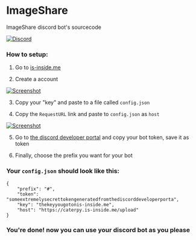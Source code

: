 # ImageShare
ImageShare discord bot's sourcecode

[![Discord](https://discordapp.com/api/guilds/580700722211848192/widget.png)](https://discord.gg/wGbNwKc)

### How to setup:

1. Go to [is-inside.me](https://is-inside.me)

2. Create a account

[![Screenshot](https://caterpy.is-inside.me/7UNSUC5F.jpg)](http://caterpy.tk)

3. Copy your "key" and paste to a file called `config.json` 

4. Copy the `RequestURL` link and paste to `config.json` as `host`

[![Screenshot](https://caterpy.is-inside.me/PZbkvk8X.jpg)](http://caterpy.tk)

5. Go to [the discord developer portal](https://discordapp.com/developers/applications/) and copy your bot token, save it as token

6. Finally, choose the prefix you want for your bot

### Your `config.json` should look like this:

```
{
    "prefix": "#",
    "token": "someextremelysecrettokengeneratedfromthediscorddeveloperporta",
    "key": "thekeyyougotonis-inside.me",
    "host": "https://caterpy.is-inside.me/upload"
}
```

### You're done! now you can use your discord bot as you please

